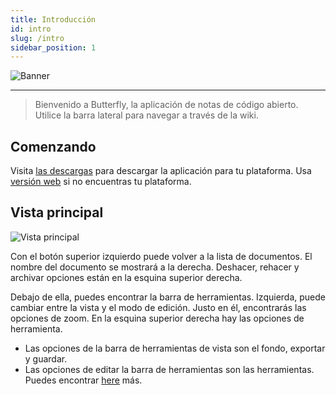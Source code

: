 ```yaml
---
title: Introducción
id: intro
slug: /intro
sidebar_position: 1
---
```


![Banner](/img/banner.png)

---

> Bienvenido a Butterfly, la aplicación de notas de código abierto.
> Utilice la barra lateral para navegar a través de la wiki.

## Comenzando

Visita [las descargas](/downloads) para descargar la aplicación para tu plataforma.
Usa [versión web](https://v2.butterfly.linwood.dev) si no encuentras tu plataforma.

## Vista principal

![Vista principal](main.png)

Con el botón superior izquierdo puede volver a la lista de documentos. El nombre del documento se mostrará a la derecha. Deshacer, rehacer y archivar opciones están en la esquina superior derecha.

Debajo de ella, puedes encontrar la barra de herramientas. Izquierda, puede cambiar entre la vista y el modo de edición. Justo en él, encontrarás las opciones de zoom. En la esquina superior derecha hay las opciones de herramienta.

- Las opciones de la barra de herramientas de vista son el fondo, exportar y guardar.
- Las opciones de editar la barra de herramientas son las herramientas. Puedes encontrar [here](background) más.
